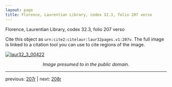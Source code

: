 ```yaml
---
layout: page
title: Florence, Laurentian Library, codex 32.3, folio 207 verso
---
```


Florence, Laurentian Library, codex 32.3, folio 207 verso

Cite this object as `urn:cite2:citelaur:laur32pages.v1:207v`.  The full image is linked to a citation tool you can use to cite regions of the image.

[![laur32_3_00422](http://www.homermultitext.org/iipsrv?IIIF=/project/homer/pyramidal/deepzoom/citelaur/laur32imgs/v1/laur32_3_00422.tif/full/800,/0/default.jpg)](http://www.homermultitext.org/ict2/?urn=urn:cite2:citelaur:laur32imgs.v1:laur32_3_00422) 

<p style="text-align: center; font-style: italic;">Image presumed to in the public domain.</p>

---

previous: [207r](../207r/) | next: [208r](../208r/)